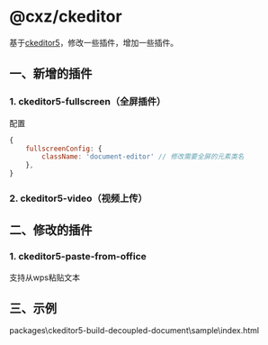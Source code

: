 # @cxz/ckeditor
基于[ckeditor5](https://ckeditor.com/docs/ckeditor5/latest/index.html)，修改一些插件，增加一些插件。

## 一、新增的插件
### 1. ckeditor5-fullscreen（全屏插件）
配置
```js
{
    fullscreenConfig: {
        className: 'document-editor' // 修改需要全屏的元素类名
    },
}
```
### 2. ckeditor5-video（视频上传）

## 二、修改的插件
### 1. ckeditor5-paste-from-office
支持从wps粘贴文本


## 三、示例
packages\ckeditor5-build-decoupled-document\sample\index.html
